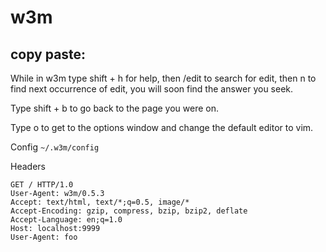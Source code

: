 # w3m

## copy paste:

While in w3m type shift + h for help, then /edit to search for edit, then n to find next occurrence of edit, you will soon find the answer you seek.

Type shift + b to go back to the page you were on.

Type o to get to the options window and change the default editor to vim.

Config `~/.w3m/config`

Headers

```
GET / HTTP/1.0
User-Agent: w3m/0.5.3
Accept: text/html, text/*;q=0.5, image/*
Accept-Encoding: gzip, compress, bzip, bzip2, deflate
Accept-Language: en;q=1.0
Host: localhost:9999
User-Agent: foo
```